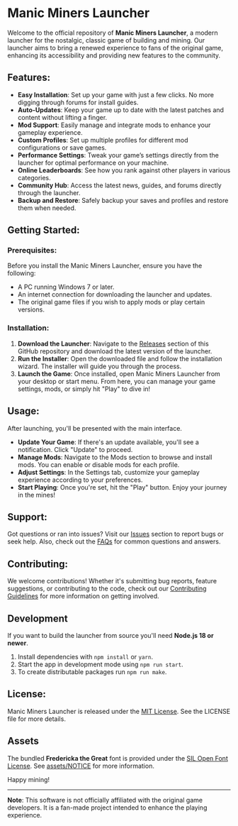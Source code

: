 # Manic Miners Launcher

Welcome to the official repository of **Manic Miners Launcher**, a modern launcher for the nostalgic, classic game of building and mining. Our launcher aims to bring a renewed experience to fans of the original game, enhancing its accessibility and providing new features to the community.

## Features:
- **Easy Installation**: Set up your game with just a few clicks. No more digging through forums for install guides.
- **Auto-Updates**: Keep your game up to date with the latest patches and content without lifting a finger.
- **Mod Support**: Easily manage and integrate mods to enhance your gameplay experience.
- **Custom Profiles**: Set up multiple profiles for different mod configurations or save games.
- **Performance Settings**: Tweak your game’s settings directly from the launcher for optimal performance on your machine.
- **Online Leaderboards**: See how you rank against other players in various categories.
- **Community Hub**: Access the latest news, guides, and forums directly through the launcher.
- **Backup and Restore**: Safely backup your saves and profiles and restore them when needed.

## Getting Started:

### Prerequisites:
Before you install the Manic Miners Launcher, ensure you have the following:
- A PC running Windows 7 or later.
- An internet connection for downloading the launcher and updates.
- The original game files if you wish to apply mods or play certain versions.

### Installation:
1. **Download the Launcher**: Navigate to the [Releases](https://github.com/Wal33D/manic-miners-launcher/releases) section of this GitHub repository and download the latest version of the launcher.
2. **Run the Installer**: Open the downloaded file and follow the installation wizard. The installer will guide you through the process.
3. **Launch the Game**: Once installed, open Manic Miners Launcher from your desktop or start menu. From here, you can manage your game settings, mods, or simply hit "Play" to dive in!

## Usage:
After launching, you'll be presented with the main interface. 

- **Update Your Game**: If there's an update available, you'll see a notification. Click "Update" to proceed.
- **Manage Mods**: Navigate to the Mods section to browse and install mods. You can enable or disable mods for each profile.
- **Adjust Settings**: In the Settings tab, customize your gameplay experience according to your preferences.
- **Start Playing**: Once you're set, hit the "Play" button. Enjoy your journey in the mines!

## Support:
Got questions or ran into issues? Visit our [Issues](https://github.com/Wal33D/manic-miners-launcher/issues) section to report bugs or seek help. Also, check out the [FAQs](https://github.com/Wal33D/manic-miners-launcher/wiki/FAQ) for common questions and answers.

## Contributing:
We welcome contributions! Whether it's submitting bug reports, feature suggestions, or contributing to the code, check out our [Contributing Guidelines](CONTRIBUTING.md) for more information on getting involved.

## Development
If you want to build the launcher from source you'll need **Node.js 18 or newer**.

1. Install dependencies with `npm install` or `yarn`.
2. Start the app in development mode using `npm run start`.
3. To create distributable packages run `npm run make`.

## License:

Manic Miners Launcher is released under the [MIT License](LICENSE). See the LICENSE file for more details.

## Assets
The bundled **Fredericka the Great** font is provided under the [SIL Open Font License](https://scripts.sil.org/OFL). See [assets/NOTICE](assets/NOTICE) for more information.

Happy mining!

---

**Note**: This software is not officially affiliated with the original game developers. It is a fan-made project intended to enhance the playing experience.
